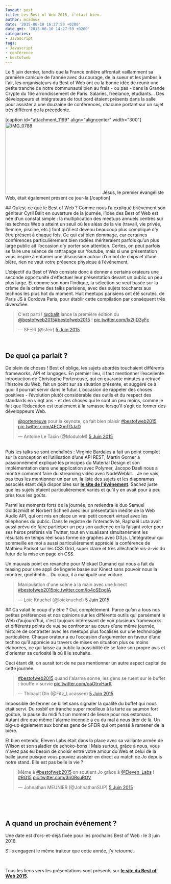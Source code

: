 ```yaml
---
layout: post
title: Les Best of Web 2015, c'était bien.
author: mcadoux
date: '2015-06-10 16:27:59 +0200'
date_gmt: '2015-06-10 14:27:59 +0200'
categories:
- Javascript
tags:
- Javascript
- conférence
- bestofweb
---
```


Le 5 juin dernier, tandis que la France entière affrontait vaillamment sa première canicule de l’année avec du courage, de la sueur et les jambes à l'air, les organisateurs du Best of Web ont eu la bonne idée de réunir une petite tranche de notre communauté bien au frais - ou pas - dans la Grande Crypte du 16e arrondissement de Paris. Salariés, freelance, étudiants… Des développeurs et intégrateurs de tout bord étaient présents dans la salle pour assister à une douzaine de conférences, chacune portant sur un sujet très différent de la précédente.

[caption id="attachment_1199" align="aligncenter" width="300"]<a href="http://blog.eleven-labs.com/wp-content/uploads/2015/06/IMG_0788.jpg"><img class="wp-image-1199 size-medium" src="http://blog.eleven-labs.com/wp-content/uploads/2015/06/IMG_0788-300x225.jpg" alt="IMG_0788" width="300" height="225" /></a> Jésus, le premier évangéliste Web, était également présent ce jour-là.[/caption]

<div>
## Qu’est-ce que le Best of Web ?
Comme nous l’a expliqué brièvement son géniteur Cyril Balit en ouverture de la journée, l’idée des Best of Web est née d’un constat simple : la multiplication des meetups annuels centrés sur les technos Web a atteint un seuil où les aléas de la vie (travail, vie privée, flemme, piscine, etc.) font qu’il est devenu beaucoup plus compliqué d’y être présent à chaque fois. Ce qui est bien dommage, car certaines conférences particulièrement bien rodées mériteraient parfois qu’un plus large public ait l’occasion d’y porter son attention. Certes, on peut parfois se faire une séance de rattrapage sur Youtube, mais si une présentation vous inspire à entamer une discussion autour d’un bol de chips et d’une bière, rien ne vaut votre présence physique à l’événement.

L’objectif du Best of Web consiste donc à donner à certains orateurs une seconde opportunité d’effectuer leur présentation devant un public un peu plus large. Et comme son nom l’indique, la sélection se veut basée sur la crème de la crème des talks parisiens, avec des sujets touchants aux technos les plus hot du moment. Huit meetups parisiens ont été scrutés, de Paris JS à Cordova Paris, pour établir cette compilation par conséquent très diversifiée.

<blockquote class="twitter-tweet" lang="fr">
C'est parti ! <a href="https://twitter.com/cbalit">@cbalit</a> lance la première édition du <a href="https://twitter.com/bestofweb2015">@bestofweb2015</a><a href="https://twitter.com/hashtag/bestofweb2015?src=hash">#bestofweb2015</a> ! <a href="http://t.co/Ix2tjD3yFc">pic.twitter.com/Ix2tjD3yFc</a>

— SFΞIR (@sfeir) <a href="https://twitter.com/sfeir/status/606720389134340096">5 Juin 2015</a>
</blockquote>
&nbsp;

## De quoi ça parlait ?
De plein de choses ! Best of oblige, les sujets abordés touchaient différents frameworks, API et langages. En premier lieu, il faut mentionner l’excellente introduction de Christophe Porteneuve, qui en quarante minutes a retracé l’histoire du Web, fait un point sur sa situation présente, et suggéré ce à quoi il pourrait servir dans le futur. L’occasion de rappeler des choses positives - l’évolution plutôt considérable des outils et du respect des standards en vingt ans - et des choses qui le sont un peu moins, comme le fait que l’éducation est totalement à la ramasse lorsqu’il s’agit de former des développeurs Web.

</div>
<blockquote class="twitter-tweet" lang="fr">
<a href="https://twitter.com/porteneuve">@porteneuve</a> pour la keynote, ça fait bien plaisir <a href="https://twitter.com/hashtag/bestofweb2015?src=hash">#bestofweb2015</a> <a href="http://t.co/4ECXmTDJaD">pic.twitter.com/4ECXmTDJaD</a>

— Antoine Le Taxin (@ModuloM) <a href="https://twitter.com/ModuloM/status/606720824662458368">5 Juin 2015</a>
</blockquote>
&nbsp;

<div>
Puis les talks se sont enchaînés : Virginie Bardales a fait un point complet sur la conception et l’utilisation d’une API REST, Martin Gorner a passionnément expliqué les principes du Material Design et son implémentation dans une application avec Polymer, Jacopo Daeli nous a montré comment faire du streaming vidéo avec NodeWebkit… Je ne vais pas tous les mentionner un par un, la liste des sujets et les diaporamas associés étant déjà disponibles sur <strong><a href="http://bestofweb.paris/#schedule" target="_blank">le site de l'événement</a></strong>. Sachez juste que les sujets étaient particulièrement variés et qu’il y en avait pour à peu près tous les goûts.

Parmi les moments forts de la journée, on retiendra le duo Samuel Goldszmidt et Norbert Schnell avec leur présentation inédite de la Web Audio API, qui ont mis en place un vrai petit concert virtuel avec les téléphones du public. Dans le registre de l’interactivité, Raphaël Luta avait aussi prévu de faire participer un peu son audience en la faisant voter pour ses héros préférés via Twitter, tout en visualisant simultanément les résultats en temps réel sous forme de graphes avec D3.js. L’intégrateur qui sommeille en moi a aussi particulièrement apprécié la conférence de Mathieu Parisot sur les CSS Grid, super claire et très alléchante vis-à-vis du futur de la mise en page en CSS.

Un mauvais point en revanche pour Mickael Dumand qui nous a fait du teasing pour une appli de lingerie basée sur Kinect sans pouvoir nous la montrer, gnnhhhhh… Du coup, il a manipulé une voiture.

<blockquote class="twitter-tweet" lang="fr">
Manipulation d'une scène à la main avec une kinect <a href="https://twitter.com/hashtag/bestofweb2015?src=hash">#bestofweb2015</a><a href="http://t.co/Io4oSEpgIA">pic.twitter.com/Io4oSEpgIA</a>

— Loïc Knuchel (@loicknuchel) <a href="https://twitter.com/loicknuchel/status/606753873806684160">5 Juin 2015</a>
</blockquote>
<div></div>
## Ca valait le coup d'y être ?
Oui, complètement. Parce qu’on a tous nos petites préférences et nos opinions sur les différents outils qui parsèment le Web d’aujourd’hui, c'est toujours intéressant de voir plusieurs frameworks et différents points de vue se confronter au cours d’une même journée, histoire de contraster avec les meetups plus focalisés sur une technologie particulière. Chaque orateur a eu l’occasion d’argumenter en faveur d’une techno qu’il apprécie au travers de mises en situation plus ou moins élaborées, ce qui laisse au public la possibilité de se faire son propre avis et d'orienter sa curiosité là où il le souhaite.

Ceci étant dit, on aurait tort de ne pas mentionner un autre aspect capital de cette journée.

<blockquote class="twitter-tweet" lang="fr">
<a href="https://twitter.com/hashtag/bestofweb2015?src=hash">#bestofweb2015</a> quand l'alarme sonne, les gens se ruent sur le buffet : bouffe &gt; survie <a href="http://t.co/oaOtrvHarK">pic.twitter.com/oaOtrvHarK</a>

— Thibault Dln (@Fitz_Lucassen) <a href="https://twitter.com/Fitz_Lucassen/status/606773812525432832">5 Juin 2015</a>
</blockquote>
Impossible de fermer ce billet sans signaler la qualité du buffet qui nous était servi. Du rosbif en tranche super moelleux à la tarte au saumon fort goûtue, la pause du midi fut un moment de liesse pour nos estomacs. Autant dire que même l'alarme incendie a eu du mal à nous tirer de là. Un big-up également aux bonnes gens de SFEIR qui ont pensé à ramener de la bière.

Et bien entendu, Eleven Labs était dans la place avec sa vaillante armée de Wilson et son saladier de schoko-bons ! Mais surtout, grâce à nous, vous n'avez pas eu besoin de choisir entre votre amour du Web et celui de la balle jaune puisque vous pouviez assister en direct au match de Jo depuis notre stand. Elle est pas belle la vie ?

<blockquote class="twitter-tweet" lang="fr">
Même à <a href="https://twitter.com/hashtag/bestofweb2015?src=hash">#bestofweb2015</a> on soutient Jo grâce à <a href="https://twitter.com/Eleven_Labs">@Eleven_Labs</a> ! <a href="https://twitter.com/hashtag/RG15?src=hash">#RG15</a> <a href="http://t.co/3ri0RsuROV">pic.twitter.com/3ri0RsuROV</a>

— Johnathan MEUNIER (@JohnathanSUP) <a href="https://twitter.com/JohnathanSUP/status/606808800973230080">5 Juin 2015</a>
</blockquote>
&nbsp;

&nbsp;

## A quand un prochain événement ?
Une date est d’ors-et-déjà fixée pour les prochains Best of Web : le 3 juin 2016.

S’ils engagent le même traiteur que cette année, j’y retourne.

</div>
&nbsp;

Tous les liens vers les présentations sont présents sur <strong><a href="http://bestofweb.paris/#schedule" target="_blank">le site du Best of Web 2015</a></strong>.


